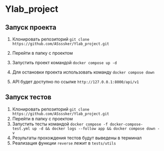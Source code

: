 # Ylab_project
## Запуск проекта

 1. Клонировать репозиторий
 `git clone https://github.com/ASsssker/Ylab_project.git`

 2. Перейти в папку с проектом
 3. Запустить проект командой
 `docker compose up -d`
 4. Для остановки проекта использовать команду
 `docker compose down`
 5. API будет доступно по ссылке
 `http://127.0.0.1:8000/api/v1`

 ## Запуск тестов
 1. Клонировать репозиторий
 `git clone https://github.com/ASsssker/Ylab_project.git`
 2. Перейти в папку с проектом
 3. Запустить тесты командой
 `docker compose -f docker-compose-test.yml up -d && docker logs --follow app && docker compose down -v
`
4. Результаты прохождения тестов будут выведены в терминал
5. Реализация функции `reverse` лежит в `tests/utils`
